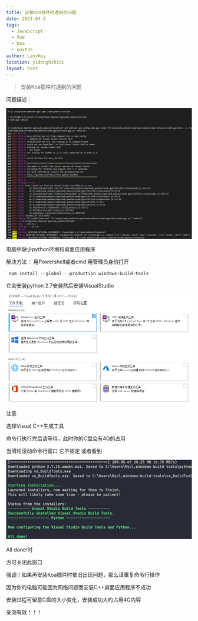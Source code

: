 ```yaml
---
title: 安装Koa插件时遇到的问题
date: 2021-03-5
tags: 
  - JavaScript
  - Vue
  - Koa
  - nuxtJS
author: LinvKey
location: yidonghzhidi
layout: Post
---
```


> 安装Koa插件时遇到的问题
<!--more-->

问题描述：

![img](../../images/clipboard.png)

  电脑中缺少python环境和桌面应用程序

解决方法：
  用Powershell或者cmd 用管理员身份打开

```powershell
 npm install --global --production windows-build-tools  
```

 它会安装python 2.7安装然后安装VisualStudio

![img](../../images/clipboard-1614914291135.png)

注意

选择Visual C++生成工具

命令行执行完后请等待，此时你的C盘会有4G的占用 

当滑轮滚动命令行窗口 它不锁定  或者看到

![img](../../images/clipboard-1614914314053.png)

All done!时

 方可关闭此窗口

强调！如果再安装Koa插件时依旧出现问题，那么请重复命令行操作

因为你的电脑可能因为网络问题而安装C++桌面应用程序不成功

安装过程可留意C盘的大小变化，安装成功大约占用4G内容



亲测有效！！！